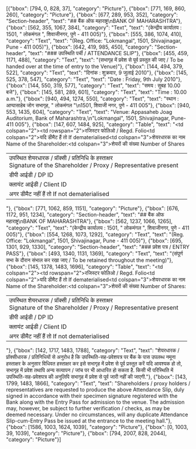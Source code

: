 [{"bbox": [794, 0, 828, 37], "category": "Picture"}, {"bbox": [771, 169, 860, 260], "category": "Picture"}, {"bbox": [677, 289, 953, 352], "category": "Section-header", "text": "## बैंक ऑफ महाराष्ट्र\nBANK OF MAHARASHTRA"}, {"bbox": [562, 355, 1067, 384], "category": "Text", "text": "(केन्द्रीय कार्यालय : 1501, \" लोकमंगल \", शिवाजीनगर, पुणे - 411 005)"}, {"bbox": [555, 386, 1074, 410], "category": "Text", "text": "(Reg. Office: \"Lokmangal\", 1501, Shivajinagar, Pune - 411 005)"}, {"bbox": [642, 419, 985, 450], "category": "Section-header", "text": "### उपस्थिति पर्ची / ATTENDANCE SLIP"}, {"bbox": [455, 459, 1171, 488], "category": "Text", "text": "(सभागृह में प्रवेश से पूर्व प्रस्तुत की जाए / To be handed over at the time of entry to the Venue)"}, {"bbox": [144, 494, 379, 522], "category": "Text", "text": "दिनांक : शुक्रवार, 9 जुलाई 2010"}, {"bbox": [145, 525, 378, 547], "category": "Text", "text": "Date : Friday, 9th July 2010"}, {"bbox": [144, 550, 319, 577], "category": "Text", "text": "समय : सुबह 10.00 बजे"}, {"bbox": [145, 581, 289, 601], "category": "Text", "text": "Time : 10.00 a.m."}, {"bbox": [940, 494, 1274, 550], "category": "Text", "text": "स्थान : आप्पासाहेब जोग सभागृह, \" लोकमंगल \"\n1501, शिवाजी नगर, पुणे - 411 005"}, {"bbox": [940, 553, 1435, 604], "category": "Text", "text": "Venue: Appasaheb Joag Auditorium, Bank of Maharashtra,\n\"Lokmangal\", 1501, Shivajinagar, Pune-411 005"}, {"bbox": [147, 607, 1484, 925], "category": "Table", "text": "<table><tr><td>उपस्थित शेयरधारक / प्रॉक्सी / प्रतिनिधि के हस्ताक्षर<br/>Signature of the Shareholder / Proxy / Representative present</td><td colspan=\"2\"></td></tr><tr><td rowspan=\"2\">रजिस्टर फोलिओ / Regd. Folio</td><td>डीपी आईडी / DP ID</td><td></td></tr><tr><td>क्लायंट आईडी / Client ID</td><td></td></tr><tr><td>अगर डीमैट नहीं हैं तो If not dematerialised</td><td colspan=\"2\">यदि डीमैट हैं तो If dematerialised</td></tr><tr><td colspan=\"3\">शेयरधारक का नाम Name of the Shareholder:</td></tr><tr><td colspan=\"3\">शेयरों की संख्या Number of Shares</td></tr></table>"}, {"bbox": [771, 1062, 859, 1151], "category": "Picture"}, {"bbox": [676, 1172, 951, 1234], "category": "Section-header", "text": "## बैंक ऑफ महाराष्ट्र\nBANK OF MAHARASHTRA"}, {"bbox": [562, 1237, 1066, 1265], "category": "Text", "text": "(केन्द्रीय कार्यालय : 1501, \" लोकमंगल \", शिवाजीनगर, पुणे - 411 005)"}, {"bbox": [554, 1268, 1073, 1292], "category": "Text", "text": "(Reg. Office: \"Lokmangal\", 1501, Shivajinagar, Pune - 411 005)"}, {"bbox": [695, 1301, 929, 1330], "category": "Section-header", "text": "### प्रवेश पत्र / ENTRY PASS"}, {"bbox": [493, 1340, 1131, 1369], "category": "Text", "text": "(संपूर्ण सभा के दौरान संभाल कर रखा जाए / To be retained throughout the meeting)"}, {"bbox": [145, 1378, 1483, 1696], "category": "Table", "text": "<table><tr><td>उपस्थित शेयरधारक / प्रॉक्सी / प्रतिनिधि के हस्ताक्षर<br/>Signature of the Shareholder / Proxy / Representative present</td><td colspan=\"2\"></td></tr><tr><td rowspan=\"2\">रजिस्टर फोलिओ / Regd. Folio</td><td>डीपी आईडी / DP ID</td><td></td></tr><tr><td>क्लायंट आईडी / Client ID</td><td></td></tr><tr><td>अगर डीमैट नहीं हैं तो If not dematerialised</td><td colspan=\"2\">यदि डीमैट हैं तो If dematerialised</td></tr><tr><td colspan=\"3\">शेयरधारक का नाम Name of the Shareholder:</td></tr><tr><td colspan=\"3\">शेयरों की संख्या Number of Shares:</td></tr></table>"}, {"bbox": [142, 1717, 1483, 1788], "category": "Text", "text": "शेयरधारक / प्रॉक्सीधारक / प्रतिनिधियों से अनुरोध है कि उपस्थिति-सह-प्रवेशपत्र पर बैंक के पास उपलब्ध नमूना हस्ताक्षर के अनुसार विधिवत हस्ताक्षर कर इसे सभागृह में प्रवेश से पूर्व प्रस्तुत करें यदि आवश्यक हो तो, सभागृह में प्रवेश तथापि अन्य सत्यापन / जांच पर भी आधारित हो सकता है. किसी भी परिस्थिति में उपस्थिति-सह-प्रवेशपत्र की अनुलिपि सभागृह में प्रवेश से पूर्व जारी नहीं की जाएगी."}, {"bbox": [143, 1799, 1483, 1866], "category": "Text", "text": "Shareholders / proxy holders / representatives are requested to produce the above Attendance Slip, duly signed in accordance with their specimen signature registered with the Bank along with the Entry Pass for admission to the venue. The admission may, however, be subject to further verification / checks, as may be deemed necessary. Under no circumstances, will any duplicate Attendance Slip-cum-Entry Pass be issued at the entrance to the meeting hall."}, {"bbox": [1586, 1003, 1624, 1039], "category": "Picture"}, {"bbox": [0, 1003, 39, 1039], "category": "Picture"}, {"bbox": [794, 2007, 828, 2044], "category": "Picture"}]